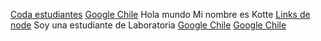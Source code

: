 [Coda estudiantes](https://coda.io/d/Book-Estudiantes-DEV011_dAMz9-r-D3L/Proyectos_su0yk#_luGLw)
[Google Chile](https://www.google.cl/)
Hola mundo
Mi nombre es Kotte
[Links de node](https://www.node.org)
Soy una estudiante de Laboratoria
[Google Chile](https://www.googl.cl/)
[Google Chile](https://www.google.cl/)